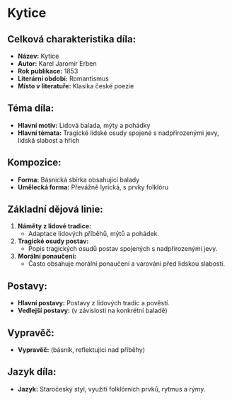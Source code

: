 # Kytice

## Celková charakteristika díla:
- **Název:** Kytice
- **Autor:** Karel Jaromír Erben
- **Rok publikace:** 1853
- **Literární období:** Romantismus
- **Místo v literatuře:** Klasika české poezie

## Téma díla:
- **Hlavní motiv:** Lidová balada, mýty a pohádky
- **Hlavní témata:** Tragické lidské osudy spojené s nadpřirozenými jevy, lidská slabost a hřích

## Kompozice:
- **Forma:** Básnická sbírka obsahující balady
- **Umělecká forma:** Převážně lyrická, s prvky folklóru

## Základní dějová linie:
1. **Náměty z lidové tradice:**
   - Adaptace lidových příběhů, mýtů a pohádek.
2. **Tragické osudy postav:**
   - Popis tragických osudů postav spojených s nadpřirozenými jevy.
3. **Morální ponaučení:**
   - Často obsahuje morální ponaučení a varování před lidskou slabostí.

## Postavy:
- **Hlavní postavy:** Postavy z lidových tradic a pověstí.
- **Vedlejší postavy:** (v závislosti na konkrétní baladě)

## Vypravěč:
- **Vypravěč:** (básník, reflektující nad příběhy)

## Jazyk díla:
- **Jazyk:** Staročeský styl, využití folklórních prvků, rytmus a rýmy.

